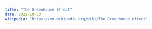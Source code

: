 ```yaml
---
title: "The Greenhouse Effect"
date: 2022-10-30
wikipedia: "https://en.wikipedia.org/wiki/The_Greenhouse_effect"
---
```


